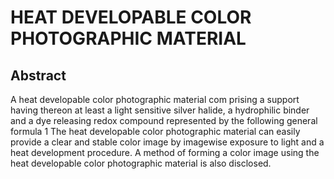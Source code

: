 # HEAT DEVELOPABLE COLOR PHOTOGRAPHIC MATERIAL

## Abstract
A heat developable color photographic material com prising a support having thereon at least a light sensitive silver halide, a hydrophilic binder and a dye releasing redox compound represented by the following general formula 1 The heat developable color photographic material can easily provide a clear and stable color image by imagewise exposure to light and a heat development procedure. A method of forming a color image using the heat developable color photographic material is also disclosed.